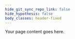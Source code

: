 ```yaml
---
hide_git_sync_repo_link: false
hide_hypothesis: false
body_classes: header-fixed
---
```


Your page content goes here.